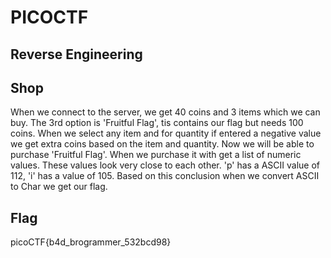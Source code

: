 # PICOCTF

## Reverse Engineering

## Shop
  When we connect to the server, we get 40 coins and 3 items which we can buy. The 3rd option is 'Fruitful Flag', tis contains our flag but needs 100 coins. When we select any item and for quantity if entered a negative value we get extra coins based on the item and quantity. Now we will be able to purchase 'Fruitful Flag'. When we purchase it with get a list of numeric values. These values look very close to each other. 'p' has a ASCII value of 112, 'i' has a value of 105. Based on this conclusion when we convert ASCII to Char we get our flag. 
  
## Flag
  picoCTF{b4d_brogrammer_532bcd98}
